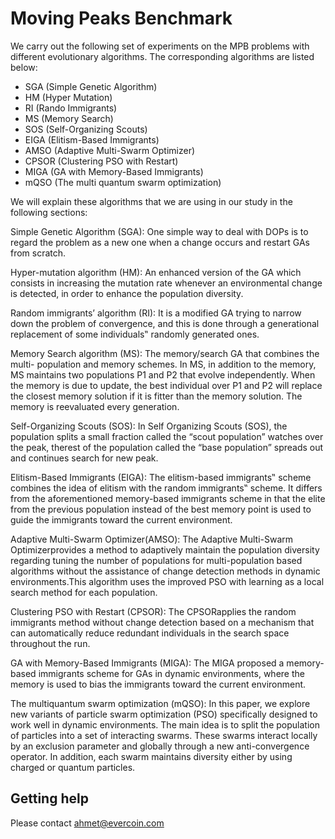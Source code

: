 # Moving Peaks Benchmark

We carry out the following set of experiments on the MPB problems with different evolutionary algorithms. The corresponding algorithms are listed below:

- SGA (Simple Genetic Algorithm)
- HM (Hyper Mutation)
- RI (Rando Immigrants)
- MS (Memory Search)
- SOS (Self-Organizing Scouts)
- EIGA (Elitism-Based Immigrants)
- AMSO (Adaptive Multi-Swarm Optimizer)
- CPSOR (Clustering PSO with Restart)
- MIGA (GA with Memory-Based Immigrants)
- mQSO (The multi quantum swarm optimization)

We will explain these algorithms that we are using in our study in the following sections:

Simple Genetic Algorithm (SGA): One simple way to deal with DOPs is to regard the problem as a new one when a change occurs and restart GAs from scratch.

Hyper-mutation algorithm (HM): An enhanced version of the GA which consists in increasing the mutation rate whenever an environmental change is detected, in order to enhance the population diversity.

Random immigrants’ algorithm (RI): It is a modified GA trying to narrow down the problem of convergence, and this is done through a generational replacement of some individuals‟ randomly generated ones.

Memory Search algorithm (MS): The memory/search GA that combines the multi- population and memory schemes. In MS, in addition to the memory, MS maintains two populations P1 and P2 that evolve independently. When the memory is due to update, the best individual over P1 and P2 will replace the closest memory solution if it is fitter than the memory solution. The memory is reevaluated every generation.

Self-Organizing Scouts (SOS): In Self Organizing Scouts (SOS), the population splits a small fraction called the “scout population” watches over the peak, therest of the population called the “base population” spreads out and continues search for new peak.

Elitism-Based Immigrants (EIGA): The elitism-based immigrants‟ scheme combines the idea of elitism with the random immigrants‟ scheme. It differs from the aforementioned memory-based immigrants scheme in that the elite from the previous population instead of the best memory point is used to guide the immigrants toward the current environment.

Adaptive Multi-Swarm Optimizer(AMSO): The Adaptive Multi-Swarm Optimizerprovides a method to adaptively maintain the population diversity regarding tuning the number of populations for multi-population based algorithms without the assistance of change detection methods in dynamic environments.This algorithm uses the improved PSO with learning as a local search method for each population.

Clustering PSO with Restart (CPSOR): The CPSORapplies the random immigrants method without change detection based on a mechanism that can automatically reduce redundant individuals in the search space throughout the run.

GA with Memory-Based Immigrants (MIGA): The MIGA proposed a memory-based immigrants scheme for GAs in dynamic environments, where the memory is used to bias the immigrants toward the current environment.

The multiquantum swarm optimization (mQSO): In this paper, we explore new variants of particle swarm optimization (PSO) specifically designed to work well in dynamic environments. The main idea is to split the population of particles into a set of interacting swarms. These swarms interact locally by an exclusion parameter and globally through a new anti-convergence operator. In addition, each swarm maintains diversity either by using charged or quantum particles.

## Getting help

Please contact ahmet@evercoin.com

